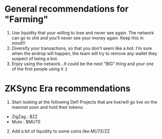 # General recommendations for "Farming"

1) Use liquidity that your willing to lose and never see again. The network can go to shit and you'll never see your money again. Keep this in mind!!!
2) Diversify your transactions, so that you don't seem like a bot. I'm sure when the airdrop will happen, the team will try to remove any wallet they suspect of being a bot.
3) Enjoy using the network...It could be the next "BIG" thing and your one of the first people using it :)
   
# ZKSync Era recommendations

1) Start looking at the following Defi Projects that are live/will go live on the mainnet soon and hold their tokens:
* ZigZag : $ZZ
* Mute   : $MUTE

2) Add a bit of liquidity to some coins like $MUTE/$ZZ 

